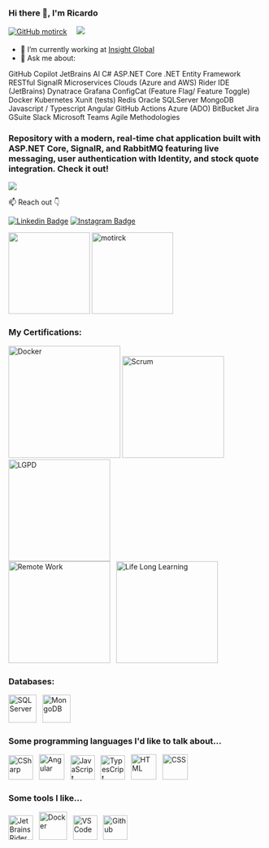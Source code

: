 ### Hi there 👋, I'm Ricardo

[![GitHub motirck](https://img.shields.io/github/followers/motirck?label=follow&style=social)](https://github.com/motirck)
<sub>ㅤ</sub>
![](https://komarev.com/ghpvc/?username=motirck&style=flat-square&color=13b982&label=Profile%20views)

- 🔭 I’m currently working at [Insight Global](https://insightglobal.com/)
- 💬 Ask me about:
  
GitHub Copilot
JetBrains AI
C#
ASP.NET Core
.NET
Entity Framework
RESTful
SignalR
Microservices
Clouds (Azure and AWS)
Rider IDE (JetBrains)
Dynatrace
Grafana
ConfigCat (Feature Flag/ Feature Toggle)
Docker
Kubernetes
Xunit (tests)
Redis
Oracle 
SQLServer
MongoDB
Javascript / Typescript
Angular
GitHub Actions
Azure (ADO)
BitBucket
Jira
GSuite
Slack 
Microsoft Teams
Agile Methodologies

### Repository with a modern, real-time chat application built with ASP.NET Core, SignalR, and RabbitMQ featuring live messaging, user authentication with Identity, and stock quote integration. Check it out!
[![](https://github-readme-stats.vercel.app/api/pin/?username=motirck&repo=chat-app&bg_color=ffffff00&text_color=666666)](https://github.com/motirck/chat-app)

📫 Reach out 👇

[![Linkedin Badge](https://img.shields.io/badge/-LinkedIn-blue?style=flat-square&logo=Linkedin&logoColor=white&link=https://www.linkedin.com/in/ricardoalvespaula/)](https://www.linkedin.com/in/ricardoalvespaula/)
[![Instagram Badge](https://img.shields.io/badge/-Instagram-%23E4405F?style=flat-square&logo=instagram&logoColor=white&link=https://www.instagram.com/ricardoalvespaula/)](https://www.instagram.com/ricardoalvespaula/)
<!-- [![Twitter Badge](https://img.shields.io/badge/-Twitter-1ca0f1?style=flat-square&labelColor=1ca0f1&logo=twitter&logoColor=white&link=https://twitter.com/ricardoalvesp01)](https://twitter.com/ricardoalvesp01) -->
<!-- [![Youtube Badge](https://img.shields.io/badge/-YouTube-ff0000?style=flat-square&labelColor=ff0000&logo=youtube&logoColor=white&link=https://www.youtube.com/channel/UCh4-Ptt4gukQenRWgyC2OXA)](https://www.youtube.com/channel/UCh4-Ptt4gukQenRWgyC2OXA)-->

<!-- Vertical Spacer -->
<p></p>

<div>
    <img height="160em" src="https://github-readme-stats.vercel.app/api?username=motirck&show_icons=true&theme=monokai&include_all_commits=true&count_private=true"/>
    <img  src="https://github-readme-streak-stats.herokuapp.com/?user=motirck&theme=monokai" alt="motirck" height="160em"/>
</div>

<!-- Vertical Spacer -->
<p></p>

<!-- Trophies -->
<!--<p align="left"> <a href="https://github.com/ryo-ma/github-profile-trophy"><img src="https://github-profile-trophy.vercel.app/?username=motirck&theme=onedark&title=MultiLanguage,Commit,Followers,PullRequest,Stars" width="760" alt="motirck" /></a> </p>-->

### My Certifications:
<img alt="Docker" title="Docker" height="220" src="https://github.com/Motirck/motirck/assets/57419630/9923a466-a86a-4db2-9ff3-8d6a63d2f500">
<img alt="Scrum" title="Scrum" height="200" src="https://github.com/Motirck/motirck/assets/57419630/b565a5a4-e6e5-4c67-b78c-164b4b74ad74"> &nbsp;
<img alt="LGPD" title="LGPD" height="200" src="https://github.com/Motirck/motirck/assets/57419630/31e5c984-a326-4918-85ae-8fe87bc5e89c"> <br>
<img alt="Remote Work" title="Remote Work" height="200" src="https://github.com/Motirck/motirck/assets/57419630/ba5fb2ab-1dc9-4ed9-bf7b-be1a45486ec3"> &nbsp;
<img alt="Life Long Learning" title="Life Long Learning" height="200" src="https://github.com/Motirck/motirck/assets/57419630/a374f3b6-c4ca-4b42-8073-3e824856704f"> &nbsp;

### Databases:
<img alt="SQLServer" title="SQLServer" height="55" src="https://github.com/Motirck/motirck/assets/57419630/c9f3b5e8-c87d-4497-956c-dd4ee6c43b4f"> &nbsp;
<img alt="MongoDB" title="MongoDB" height="55" src="https://github.com/Motirck/motirck/assets/57419630/20006860-b09b-4800-b148-9ec8359cfe35"> &nbsp;

### Some programming languages I'd like to talk about...

<!-- <img alt="NodeJS" title="NodeJS" height="48" src="https://raw.githubusercontent.com/github/explore/80688e429a7d4ef2fca1e82350fe8e3517d3494d/topics/nodejs/nodejs.png"> &nbsp --> 
<!-- <img alt="C" title="C" height="52" src="https://user-images.githubusercontent.com/57419630/122760833-efb9ca00-d271-11eb-9348-539c0edeee34.png"> &nbsp -->
<!-- <img alt="C++" title="C++" height="48" src="https://user-images.githubusercontent.com/57419630/122760869-fcd6b900-d271-11eb-806d-74555059b5c7.png"> &nbsp -->

<img alt="CSharp" title="CSharp" height="48" src="https://user-images.githubusercontent.com/57419630/122697755-61ffbf80-d21c-11eb-901a-a3c4220f3ecf.png"> &nbsp;
<img alt="Angular" title="Angular" height="50" src="https://user-images.githubusercontent.com/38081852/120406321-f0b9a480-c320-11eb-8bb8-6f22e95a8eff.png"> &nbsp;
<img alt="JavaScript" title="JS" height="48" src="https://user-images.githubusercontent.com/57419630/122698166-26b1c080-d21d-11eb-86e2-ccadcc205b50.png"> &nbsp;
<img alt="TypesCript" title="TS" height="48" src="https://user-images.githubusercontent.com/57419630/122698162-24e7fd00-d21d-11eb-943b-89e700baa1ee.png"> &nbsp;
<img alt="HTML" title="HTML" height="50" src="https://user-images.githubusercontent.com/57419630/124050480-050cc200-d9f1-11eb-9ad4-607de212ee0a.png"> &nbsp;
<img alt="CSS" title="CSS" height="50" src="https://user-images.githubusercontent.com/57419630/124050477-0342fe80-d9f1-11eb-96b3-f935ebfc0924.png"> &nbsp;

### Some tools I like...

<img alt="JetBrains Rider" title="JetBrains Rider" height="48" src="https://github.com/Motirck/motirck/assets/57419630/c44429bc-b3ac-465b-aed5-e6f5a751252d"/> &nbsp;
<img alt="Docker" title="Docker" height="55" src="https://github.com/Motirck/motirck/assets/57419630/8111bbe6-0dcf-40ad-84b1-b43a23ec1a75"/> &nbsp;
<img alt="VSCode" title="VSCode" height="48" src="https://user-images.githubusercontent.com/57419630/122802342-a2eae900-d29b-11eb-9f8a-d492a84716c8.png"/> &nbsp;
<img alt="Github" title="Github" height="48" src="https://user-images.githubusercontent.com/57419630/122800074-e2640600-d298-11eb-975a-5cbe097786c4.png"/> &nbsp;

<!-- <img alt="Sass" title="Sass" height="50" src="https://raw.githubusercontent.com/devicons/devicon/master/icons/sass/sass-original.svg" width="40" /> &nbsp -->
<!--  <img alt="Bootstrap" height="44" src="https://raw.githubusercontent.com/github/explore/80688e429a7d4ef2fca1e82350fe8e3517d3494d/topics/bootstrap/bootstrap.png"/> &nbsp -->
<!--  <img alt="npm" height="44" src="https://user-images.githubusercontent.com/57419630/124049280-7eef7c00-d9ee-11eb-822f-1b7ac86f5271.png"/> -->
